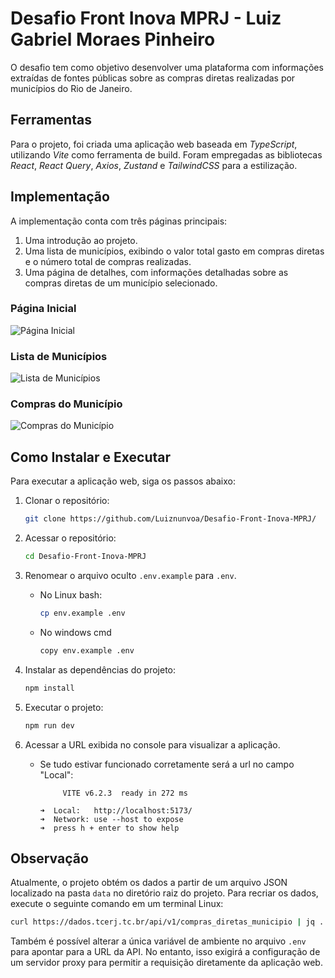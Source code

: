 # Desafio Front Inova MPRJ - Luiz Gabriel Moraes Pinheiro

O desafio tem como objetivo desenvolver uma plataforma com informações extraídas de fontes públicas sobre as compras diretas realizadas por municípios do Rio de Janeiro.

## Ferramentas

Para o projeto, foi criada uma aplicação web baseada em <i>TypeScript</i>, utilizando <i>Vite</i> como ferramenta de build. Foram empregadas as bibliotecas <i>React</i>, <i>React Query</i>, <i>Axios</i>, <i>Zustand</i> e <i>TailwindCSS</i> para a estilização.

## Implementação

A implementação conta com três páginas principais:
1. Uma introdução ao projeto.
2. Uma lista de municípios, exibindo o valor total gasto em compras diretas e o número total de compras realizadas.
3. Uma página de detalhes, com informações detalhadas sobre as compras diretas de um município selecionado.

### Página Inicial
![Página Inicial](https://i.postimg.cc/1tKhYST6/2025-03-31-10-49-30.jpg "Página Inicial")

### Lista de Municípios
![Lista de Municípios](https://i.postimg.cc/pdztzzJs/2025-03-31-10-50-47.jpg "Lista de Municípios")

### Compras do Município
![Compras do Município](https://i.postimg.cc/Y0ncM3tC/2025-03-31-10-52-06.jpg "Compras do Município")

## Como Instalar e Executar

Para executar a aplicação web, siga os passos abaixo:

1. Clonar o repositório:  
   ```sh
   git clone https://github.com/Luiznunvoa/Desafio-Front-Inova-MPRJ/
   ```
2. Acessar o repositório:  
   ```sh
   cd Desafio-Front-Inova-MPRJ
   ```
3. Renomear o arquivo oculto `.env.example` para `.env`.
   - No Linux bash:
      ```sh
      cp env.example .env
      ```
   - No windows cmd
      ```sh
      copy env.example .env
      ```
5. Instalar as dependências do projeto:  
   ```sh
   npm install
   ```
6. Executar o projeto:  
   ```sh
   npm run dev
   ```

7. Acessar a URL exibida no console para visualizar a aplicação.
   - Se tudo estivar funcionado corretamente será a url no campo "Local":
      ```
           VITE v6.2.3  ready in 272 ms
      
      ➜  Local:   http://localhost:5173/
      ➜  Network: use --host to expose
      ➜  press h + enter to show help
      ```
## Observação

Atualmente, o projeto obtém os dados a partir de um arquivo JSON localizado na pasta `data` no diretório raiz do projeto. Para recriar os dados, execute o seguinte comando em um terminal Linux:
```sh
curl https://dados.tcerj.tc.br/api/v1/compras_diretas_municipio | jq . > data/data.json
```

Também é possível alterar a única variável de ambiente no arquivo `.env` para apontar para a URL da API. No entanto, isso exigirá a configuração de um servidor proxy para permitir a requisição diretamente da aplicação web.

